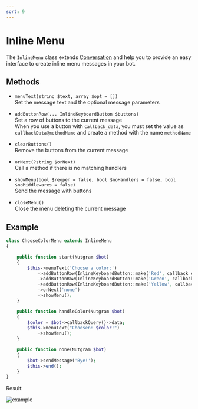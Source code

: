 ```yaml
---
sort: 9
---
```


# Inline Menu

The `InlineMenu` class extends [Conversation](conversations.md) and help you to provide an easy interface to
create inline menu messages in your bot.

## Methods

- `menuText(string $text, array $opt = [])`<br>
  Set the message text and the optional message parameters

- `addButtonRow(... InlineKeyboardButton $buttons)`<br>
  Set a row of buttons to the current message<br>
  When you use a button with `callback_data`, you must set
  the value as `callbackData@methodName` and create a method with the name `methodName`

- `clearButtons()`<br>
  Remove the buttons from the current message

- `orNext(?string $orNext)`<br>
  Call a method if there is no matching handlers

- `showMenu(bool $reopen = false, bool $noHandlers = false, bool $noMiddlewares = false)`<br>
  Send the message with buttons

- `closeMenu()`<br>
  Close the menu deleting the current message

## Example

```php
class ChooseColorMenu extends InlineMenu
{

    public function start(Nutgram $bot)
    {
        $this->menuText('Choose a color:')
            ->addButtonRow(InlineKeyboardButton::make('Red', callback_data: 'red@handleColor'))
            ->addButtonRow(InlineKeyboardButton::make('Green', callback_data: 'green@handleColor'))
            ->addButtonRow(InlineKeyboardButton::make('Yellow', callback_data: 'yellow@handleColor'))
            ->orNext('none')
            ->showMenu();
    }

    public function handleColor(Nutgram $bot)
    {
        $color = $bot->callbackQuery()->data;
        $this->menuText("Choosen: $color!")
            ->showMenu();
    }

    public function none(Nutgram $bot)
    {
        $bot->sendMessage('Bye!');
        $this->end();
    }
}
```

Result:

![example](https://i.imgur.com/IQ63ruH.gif)
